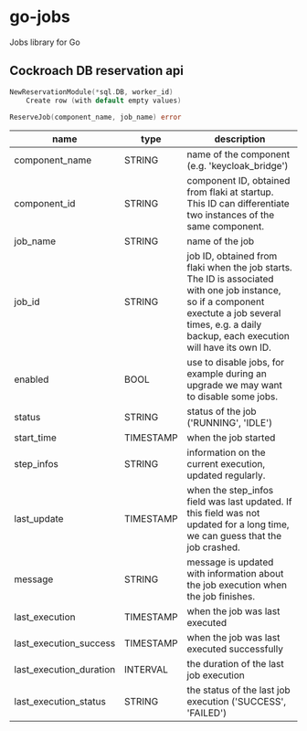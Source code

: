# go-jobs

Jobs library for Go

## Cockroach DB reservation api

```Go
NewReservationModule(*sql.DB, worker_id)
    Create row (with default empty values)

ReserveJob(component_name, job_name) error
```

name | type | description
--- | ----------- | -------------
component_name | STRING | name of the component (e.g. 'keycloak_bridge')
component_id | STRING | component ID, obtained from flaki at startup. This ID can differentiate two instances of the same component.
job_name | STRING | name of the job
job_id | STRING | job ID, obtained from flaki when the job starts. The ID is associated with one job instance, so if a component exectute a job several times, e.g. a daily backup, each execution will have its own ID.
enabled | BOOL | use to disable jobs, for example during an upgrade we may want to disable some jobs.
status | STRING | status of the job ('RUNNING', 'IDLE')
start_time | TIMESTAMP | when the job started
step_infos | STRING | information on the current execution, updated regularly.
last_update | TIMESTAMP | when the step_infos field was last updated. If this field was not updated for a long time, we can guess that the job crashed.
message | STRING | message is updated with information about the job execution when the job finishes.
last_execution | TIMESTAMP | when the job was last executed
last_execution_success | TIMESTAMP | when the job was last executed successfully
last_execution_duration | INTERVAL | the duration of the last job execution
last_execution_status | STRING | the status of the last job execution ('SUCCESS', 'FAILED')
